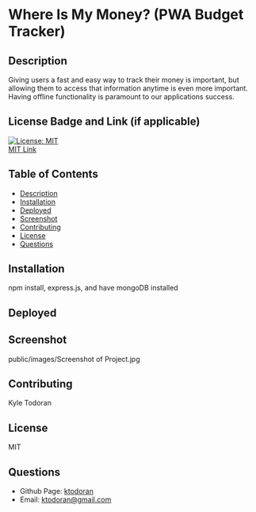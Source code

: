 # Where Is My Money? (PWA Budget Tracker)

## Description
Giving users a fast and easy way to track their money is important, but allowing them to access that information anytime is even more important. Having offline functionality is paramount to our applications success.

## License Badge and Link (if applicable)
[![License: MIT](https://img.shields.io/badge/License-MIT-yellow.svg)](https://opensource.org/licenses/MIT) <br />
[MIT Link](https://opensource.org/licenses/MIT)

  ## Table of Contents
- [Description](#description)
- [Installation](#installation)
- [Deployed](#deployed)
- [Screenshot](#screenshot)
- [Contributing](#contributing)
- [License](#license)
- [Questions](#githubUser)

## Installation
npm install, express.js, and have mongoDB installed

## Deployed


## Screenshot
public/images/Screenshot of Project.jpg

## Contributing
Kyle Todoran

## License
MIT

## Questions
- Github Page: [ktodoran](https://github.com/ktodoran)
- Email: ktodoran@gmail.com

